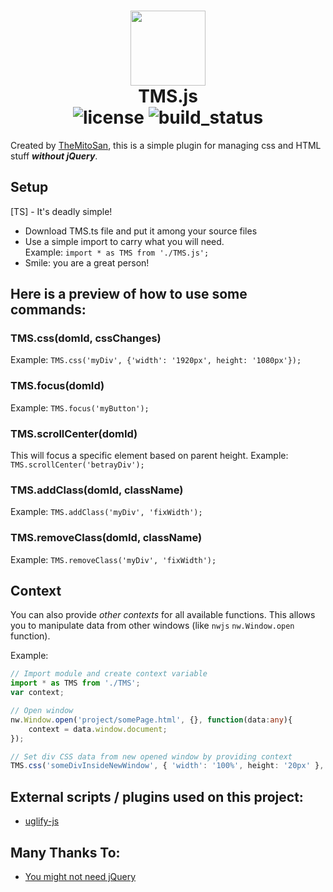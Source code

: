 <h1 align="center">
	<img src="https://raw.githubusercontent.com/themitosan/TMS.js/main/tmsjs.png" width="120">
	<br><b>TMS.js</b><br>
	<img src="https://img.shields.io/github/license/themitosan/TMS.js" alt="license">
	<img src="https://img.shields.io/github/actions/workflow/status/themitosan/TMS.js/main.yaml" alt="build_status">
</h1>

Created by [TheMitoSan](https://themitosan.github.io/), this is a simple plugin for managing css and HTML stuff ___without jQuery___.

## Setup
[TS] - It's deadly simple!
- Download TMS.ts file and put it among your source files
- Use a simple import to carry what you will need.<br>Example: `import * as TMS from './TMS.js';`
- Smile: you are a great person!

## Here is a preview of how to use some commands:

### TMS.css(domId, cssChanges)
Example: ```TMS.css('myDiv', {'width': '1920px', height: '1080px'});```

### TMS.focus(domId)
Example: ```TMS.focus('myButton');```

### TMS.scrollCenter(domId)
This will focus a specific element based on parent height.
Example: ```TMS.scrollCenter('betrayDiv');```

### TMS.addClass(domId, className)
Example: ```TMS.addClass('myDiv', 'fixWidth');```

### TMS.removeClass(domId, className)
Example: ```TMS.removeClass('myDiv', 'fixWidth');```

## Context
You can also provide _other contexts_ for all available functions. This allows you to manipulate data from other windows (like `nwjs` `nw.Window.open` function).

Example: 
```ts
// Import module and create context variable
import * as TMS from './TMS';
var context;

// Open window
nw.Window.open('project/somePage.html', {}, function(data:any){
	context = data.window.document;
});

// Set div CSS data from new opened window by providing context
TMS.css('someDivInsideNewWindow', { 'width': '100%', height: '20px' }, context);
```

## External scripts / plugins used on this project:
- [uglify-js](https://www.npmjs.com/package/uglify-js)

## Many Thanks To:
- [You might not need jQuery](http://youmightnotneedjquery.com/)
